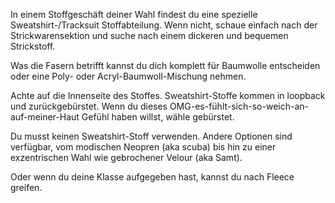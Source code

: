 In einem Stoffgeschäft deiner Wahl findest du eine spezielle Sweatshirt-/Tracksuit Stoffabteilung. Wenn nicht, schaue einfach nach der Strickwarensektion und suche nach einem dickeren und bequemen Strickstoff.

Was die Fasern betrifft kannst du dich komplett für Baumwolle entscheiden oder eine Poly- oder Acryl-Baumwoll-Mischung nehmen.

Achte auf die Innenseite des Stoffes. Sweatshirt-Stoffe kommen in loopback und zurückgebürstet. Wenn du dieses OMG-es-fühlt-sich-so-weich-an-auf-meiner-Haut Gefühl haben willst, wähle gebürstet.

<Note>

Du musst keinen Sweatshirt-Stoff verwenden. Andere Optionen sind verfügbar, vom modischen Neopren (aka scuba) bis hin zu einer exzentrischen Wahl wie gebrochener Velour (aka Samt).

Oder wenn du deine Klasse aufgegeben hast, kannst du nach Fleece greifen.

</Note>
